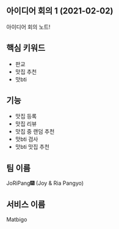 ## 아이디어 회의 1 (2021-02-02)
아이디어 회의 노트! 

## 핵심 키워드
* 판교
* 맛집 추천
* 맛bti

## 기능
* 맛집 등록
* 맛집 리뷰
* 맛집 중 랜덤 추천
* 맛bti 검사 
* 맛bti 맛집 추천

## 팀 이름
JoRiPang🎆 (Joy & Ria Pangyo)
 
## 서비스 이름
Matbigo 



